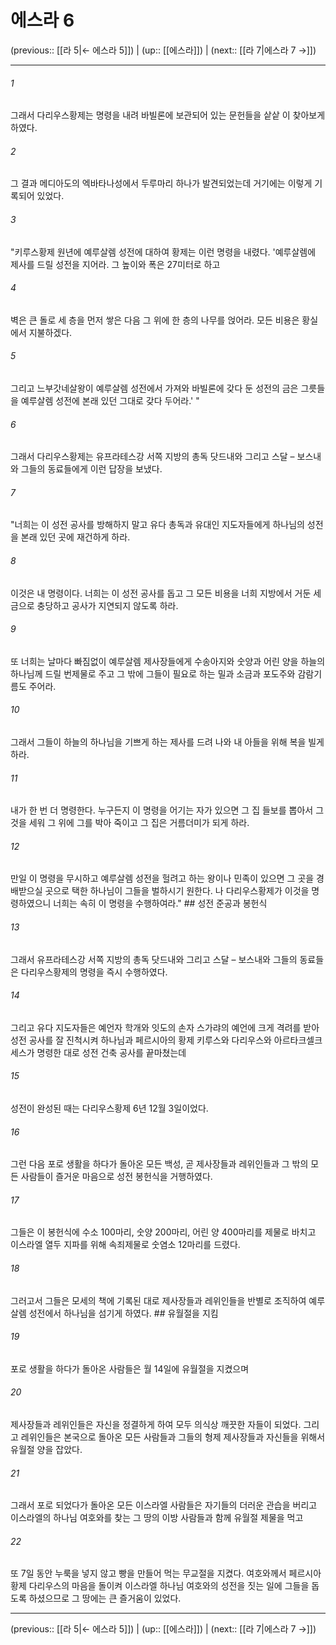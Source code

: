 # 에스라 6

(previous:: [[라 5|← 에스라 5]]) | (up:: [[에스라]]) | (next:: [[라 7|에스라 7 →]])

***




###### 1 

그래서 다리우스황제는 명령을 내려 바빌론에 보관되어 있는 문헌들을 샅샅 이 찾아보게 하였다. 



###### 2 

그 결과 메디아도의 엑바타나성에서 두루마리 하나가 발견되었는데 거기에는 이렇게 기록되어 있었다. 



###### 3 

"키루스황제 원년에 예루살렘 성전에 대하여 황제는 이런 명령을 내렸다. '예루살렘에 제사를 드릴 성전을 지어라. 그 높이와 폭은 27미터로 하고 



###### 4 

벽은 큰 돌로 세 층을 먼저 쌓은 다음 그 위에 한 층의 나무를 얹어라. 모든 비용은 황실에서 지불하겠다. 



###### 5 

그리고 느부갓네살왕이 예루살렘 성전에서 가져와 바빌론에 갖다 둔 성전의 금은 그릇들을 예루살렘 성전에 본래 있던 그대로 갖다 두어라.' " 



###### 6 

그래서 다리우스황제는 유프라테스강 서쪽 지방의 총독 닷드내와 그리고 스달 – 보스내와 그들의 동료들에게 이런 답장을 보냈다. 



###### 7 

"너희는 이 성전 공사를 방해하지 말고 유다 총독과 유대인 지도자들에게 하나님의 성전을 본래 있던 곳에 재건하게 하라. 



###### 8 

이것은 내 명령이다. 너희는 이 성전 공사를 돕고 그 모든 비용을 너희 지방에서 거둔 세금으로 충당하고 공사가 지연되지 않도록 하라. 



###### 9 

또 너희는 날마다 빠짐없이 예루살렘 제사장들에게 수송아지와 숫양과 어린 양을 하늘의 하나님께 드릴 번제물로 주고 그 밖에 그들이 필요로 하는 밀과 소금과 포도주와 감람기름도 주어라. 



###### 10 

그래서 그들이 하늘의 하나님을 기쁘게 하는 제사를 드려 나와 내 아들을 위해 복을 빌게 하라. 



###### 11 

내가 한 번 더 명령한다. 누구든지 이 명령을 어기는 자가 있으면 그 집 들보를 뽑아서 그것을 세워 그 위에 그를 박아 죽이고 그 집은 거름더미가 되게 하라. 



###### 12 

만일 이 명령을 무시하고 예루살렘 성전을 헐려고 하는 왕이나 민족이 있으면 그 곳을 경배받으실 곳으로 택한 하나님이 그들을 벌하시기 원한다. 나 다리우스황제가 이것을 명령하였으니 너희는 속히 이 명령을 수행하여라." ## 성전 준공과 봉헌식 



###### 13 

그래서 유프라테스강 서쪽 지방의 총독 닷드내와 그리고 스달 – 보스내와 그들의 동료들은 다리우스황제의 명령을 즉시 수행하였다. 



###### 14 

그리고 유다 지도자들은 예언자 학개와 잇도의 손자 스가랴의 예언에 크게 격려를 받아 성전 공사를 잘 진척시켜 하나님과 페르시아의 황제 키루스와 다리우스와 아르타크셀크세스가 명령한 대로 성전 건축 공사를 끝마쳤는데 



###### 15 

성전이 완성된 때는 다리우스황제 6년 12월 3일이었다. 



###### 16 

그런 다음 포로 생활을 하다가 돌아온 모든 백성, 곧 제사장들과 레위인들과 그 밖의 모든 사람들이 즐거운 마음으로 성전 봉헌식을 거행하였다. 



###### 17 

그들은 이 봉헌식에 수소 100마리, 숫양 200마리, 어린 양 400마리를 제물로 바치고 이스라엘 열두 지파를 위해 속죄제물로 숫염소 12마리를 드렸다. 



###### 18 

그러고서 그들은 모세의 책에 기록된 대로 제사장들과 레위인들을 반별로 조직하여 예루살렘 성전에서 하나님을 섬기게 하였다. ## 유월절을 지킴 



###### 19 

포로 생활을 하다가 돌아온 사람들은 월 14일에 유월절을 지켰으며 



###### 20 

제사장들과 레위인들은 자신을 정결하게 하여 모두 의식상 깨끗한 자들이 되었다. 그리고 레위인들은 본국으로 돌아온 모든 사람들과 그들의 형제 제사장들과 자신들을 위해서 유월절 양을 잡았다. 



###### 21 

그래서 포로 되었다가 돌아온 모든 이스라엘 사람들은 자기들의 더러운 관습을 버리고 이스라엘의 하나님 여호와를 찾는 그 땅의 이방 사람들과 함께 유월절 제물을 먹고 



###### 22 

또 7일 동안 누룩을 넣지 않고 빵을 만들어 먹는 무교절을 지켰다. 여호와께서 페르시아 황제 다리우스의 마음을 돌이켜 이스라엘 하나님 여호와의 성전을 짓는 일에 그들을 돕도록 하셨으므로 그 땅에는 큰 즐거움이 있었다.

***

(previous:: [[라 5|← 에스라 5]]) | (up:: [[에스라]]) | (next:: [[라 7|에스라 7 →]])
